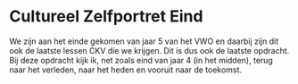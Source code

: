 # Cultureel Zelfportret Eind
 

We zijn aan het einde gekomen van jaar 5 van het VWO en daarbij zijn dit ook de laatste lessen CKV die we krijgen. Dit is dus ook de laatste opdracht. Bij deze opdracht kijk ik, net zoals eind van jaar 4 (in het midden), terug naar het verleden, naar het heden en vooruit naar de toekomst.